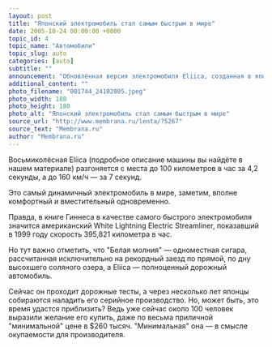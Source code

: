 ```yaml
---
layout: post
title: "Японский электромобиль стал самым быстрым в мире"
date: 2005-10-24 00:00:00 +0000
topic_id: 4
topic_name: "Автомобили"
topic_slug: auto
categories: [auto]
subtitle: ""
announcement: "Обновлённая версия электромобиля Eliica, созданная в японском университете Кейо (Keio University) при содействии множества промышленных компаний, показала максимальную скорость 370 километров в час, став самым быстрым современным электромобилем планеты."
additional_content: ""
photo_filename: "001744_24102005.jpeg"
photo_width: 180
photo_height: 180
photo_alt: "Японский электромобиль стал самым быстрым в мире"
source_url: "http://www.membrana.ru/lenta/?5267"
source_text: "Membrana.ru"
author: "Membrana.ru"
---
```

Восьмиколёсная Eliica (подробное описание машины вы найдёте в нашем материале) разгоняется с места до 100 километров в час за 4,2 секунды, а до 160 км/ч — за 7 секунд.

Это самый динамичный электромобиль в мире, заметим, вполне комфортный и вместительный одновременно.

Правда, в книге Гиннеса в качестве самого быстрого электромобиля значится американский White Lightning Electric Streamliner, показавший в 1999 году скорость 395,821 километра в час.

Но тут важно отметить, что "Белая молния" — одноместная сигара, рассчитанная исключительно на рекордный заезд по прямой, по дну высохшего соляного озера, а Eliica — полноценный дорожный автомобиль.

Сейчас он проходит дорожные тесты, а через несколько лет японцы собираются наладить его серийное производство. Но, может быть, это время удастся приблизить? Ведь уже сейчас около 100 человек выразили желание его купить, даже по весьма приличной "минимальной" цене в $260 тысяч. "Минимальная" она — в смысле окупаемости для производителя.
